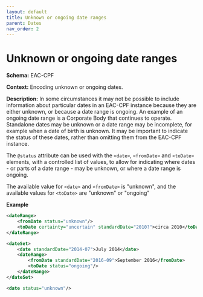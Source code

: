 ```yaml
---
layout: default
title: Unknown or ongoing date ranges
parent: Dates
nav_order: 2
---
```


# Unknown or ongoing date ranges
**Schema:**
EAC-CPF

**Context:**
Encoding unknown or ongoing dates. 

**Description:**
In some circumstances it may not be possible to include information about particular dates in an EAC-CPF instance because they are either unknown, or because a date range is ongoing. An example of an ongoing date range is a Corporate Body that continues to operate. Standalone dates may be unknown or a date range may be incomplete, for example when a date of birth is unknown. It may be important to indicate the status of these dates, rather than omitting them from the EAC-CPF instance. 

The `@status` attribute can be used with the `<date>`, `<fromDate>` and `<toDate>` elements, with a controlled list of values, to allow for indicating where dates - or parts of a date range - may be unknown, or where a date range is ongoing. 

The available value for `<date>` and `<fromDate>` is "unknown", and the available values for `<toDate>` are "unknown" or "ongoing"

**Example**
```xml
<dateRange>
    <fromDate status="unknown"/>
	<toDate certainty="uncertain" standardDate="2010?">circa 2010</toDate> 
</dateRange>
```

```xml
<dateSet>
	<date standardDate="2014-07">July 2014</date>
	<dateRange>
		<fromDate standardDate="2016-09">September 2016</fromDate>
 		<toDate status="ongoing"/>
	</dateRange>
</dateSet>
```

```xml
<date status="unknown"/>
```
